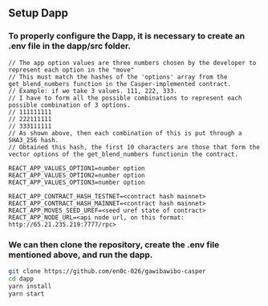 ## Setup Dapp

### To properly configure the Dapp, it is necessary to create an .env file in the dapp/src folder.

```
// The app option values are three numbers chosen by the developer to represent each option in the "move"
// This must match the hashes of the 'options' array from the get_blend_numbers function in the Casper-implemented contract.
// Example: if we take 3 values. 111, 222, 333.
// I have to form all the possible combinations to represent each possible combination of 3 options.
// 111111111
// 222111111
// 333111111
// As shown above, then each combination of this is put through a SHA3_256 hash.
// Obtained this hash, the first 10 characters are those that form the vector options of the get_blend_numbers functionin the contract.

REACT_APP_VALUES_OPTION1=number option
REACT_APP_VALUES_OPTION2=number option
REACT_APP_VALUES_OPTION3=number option

REACT_APP_CONTRACT_HASH_TESTNET=<contract hash mainnet>
REACT_APP_CONTRACT_HASH_MAINNET=<contract hash mainnet>
REACT_APP_MOVES_SEED_UREF=<seed uref state of contract>
REACT_APP_NODE_URL=<api node url, on this format: http://65.21.235.219:7777/rpc>
```
### We can then clone the repository, create the .env file mentioned above, and run the dapp.
```bash
git clone https://github.com/en0c-026/gawibawibo-casper
cd dapp
yarn install
yarn start
```